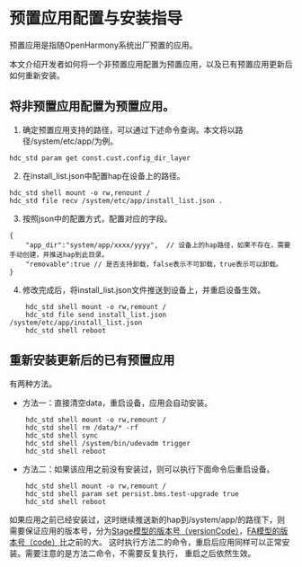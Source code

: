 # 预置应用配置与安装指导

预置应用是指随OpenHarmony系统出厂预置的应用。

本文介绍开发者如何将一个非预置应用配置为预置应用，以及已有预置应用更新后如何重新安装。

## 将非预置应用配置为预置应用。

1. 确定预置应用支持的路径，可以通过下述命令查询。本文将以路径/system/etc/app/为例。

```
hdc_std param get const.cust.config_dir_layer
```

2. 在install_list.json中配置hap在设备上的路径。

```
hdc_std shell mount -o rw,renount /
hdc_std file recv /system/etc/app/install_list.json .
```

3. 按照json中的配置方式，配置对应的字段。

```
{
    "app_dir":"system/app/xxxx/yyyy",  // 设备上的hap路径，如果不存在，需要手动创建，并推送hap到此目录。
    "removable":true // 是否支持卸载，false表示不可卸载，true表示可以卸载。
}
```

4. 修改完成后，将install_list.json文件推送到设备上，并重启设备生效。

```
    hdc_std shell mount -o rw,remount /
    hdc_std file send install_list.json /system/etc/app/install_list.json
    hdc_std shell reboot
```

## 重新安装更新后的已有预置应用

有两种方法。

- 方法一：直接清空data，重启设备，应用会自动安装。

```
    hdc_std shell mount -o rw,remount / 
    hdc_std shell rm /data/* -rf
    hdc_std shell sync
    hdc_std shell /system/bin/udevadm trigger
    hdc_std shell reboot
```
- 方法二：如果该应用之前没有安装过，则可以执行下面命令后重启设备。

```
    hdc_std shell mount -o rw,remount /
    hdc_std shell param set persist.bms.test-upgrade true
    hdc_std shell reboot
```

如果应用之前已经安装过，这时继续推送新的hap到/system/app/的路径下，则需要保证应用的版本号，分为[Stage模型的版本号（versionCode）](../../application-dev/qucik-start/app-configuration-file.md)，[FA模型的版本号（code）](https://gitee.com/openharmony/docs/blob/master/zh-cn/application-dev/quick-start/app-structure.md#version对象内部结构)比之前的大。 这时执行方法二的命令，重启后应用同样可以正常安装。需要注意的是方法二命令，不需要反复执行， 重启之后依然生效。